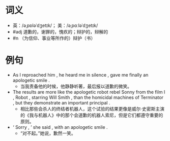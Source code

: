 # 词义
- 英：/əˌpɒləˈdʒetɪk/； 美：/əˌpɑːləˈdʒetɪk/
- #adj 道歉的，谢罪的，愧疚的；辩护的，辩解的
- #n （为信仰、事业等所作的）辩护（书）
# 例句
- As I reproached him , he heard me in silence , gave me finally an apologetic smile .
	- 当我责备他的时候，他静静听著，最后报以道歉的微笑。
- The results are more like the apologetic robot rebel Sonny from the film I , Robot , starring Will Smith , than the homicidal machines of Terminator , but they demonstrate an important principal .
	- 相比那些会杀人的终结者机器人，这个试验的结果更像是威尔·史密斯主演的《我与机器人》中的那个会道歉的机器人索尼，但是它们都遵守重要的原则。
- ‘ Sorry , ’ she said , with an apologetic smile .
	- “对不起。”她说，歉然一笑。
